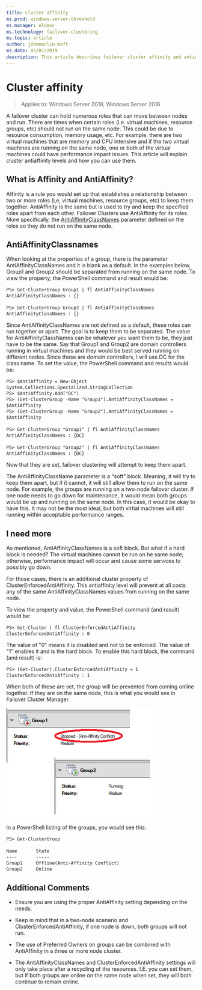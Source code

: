 ```yaml
---
title: Cluster affinity
ms.prod: windows-server-threshold
ms.manager: eldenc
ms.technology: failover-clustering
ms.topic: article
author: johnmarlin-msft
ms.date: 03/07/2019
description: This article describes failover cluster affinity and antiAffinity levels
---
```

# Cluster affinity

> Applies to: Windows Server 2019, Windows Server 2016

A failover cluster can hold numerous roles that can move between nodes and run.  There are times when certain roles (i.e. virtual machines, resource groups, etc) should not run on the same node.  This could be due to resource consumption, memory usage, etc.  For example, there are two virtual machines that are memory and CPU intensive and if the two virtual machines are running on the same node, one or both of the virtual machines could have performance impact issues.  This article will explain cluster antiaffinity levels and how you can use them.

## What is Affinity and AntiAffinity?

Affinity is a rule you would set up that establishes a relationship between two or more roles (i,e, virtual machines, resource groups, etc) to keep them together.  AntiAffinity is the same but is used to try and keep the specified roles apart from each other.  Failover Clusters use AntiAffinity for its roles.  More specifically, the [AntiAffinityClassNames](https://docs.microsoft.com/previous-versions/windows/desktop/mscs/groups-antiaffinityclassnames) parameter defined on the roles so they do not run on the same node.  

## AntiAffinityClassnames

When looking at the properties of a group, there is the parameter AntiAffinityClassNames and it is blank as a default.  In the examples below, Group1 and Group2 should be separated from running on the same node.  To view the property, the PowerShell command and result would be:

    PS> Get-ClusterGroup Group1 | fl AntiAffinityClassNames
    AntiAffinityClassNames : {}

    PS> Get-ClusterGroup Group2 | fl AntiAffinityClassNames
    AntiAffinityClassNames : {}

Since AntiAffinityClassNames are not defined as a default, these roles can run together or apart.  The goal is to keep them to be separated.  The value for AntiAffinityClassNames can be whatever you want them to be, they just have to be the same.  Say that Group1 and Group2 are domain controllers running in virtual machines and they would be best served running on different nodes.  Since these are domain controllers, I will use DC for the class name.  To set the value, the PowerShell command and results would be:

    PS> $AntiAffinity = New-Object System.Collections.Specialized.StringCollection
    PS> $AntiAffinity.Add("DC")
    PS> (Get-ClusterGroup -Name "Group1").AntiAffinityClassNames = $AntiAffinity
    PS> (Get-ClusterGroup -Name "Group2").AntiAffinityClassNames = $AntiAffinity

    PS> Get-ClusterGroup "Group1" | fl AntiAffinityClassNames
    AntiAffinityClassNames : {DC}

    PS> Get-ClusterGroup "Group2" | fl AntiAffinityClassNames
    AntiAffinityClassNames : {DC}

Now that they are set, failover clustering will attempt to keep them apart.  

The AntiAffinityClassName parameter is a "soft" block.  Meaning, it will try to keep them apart, but if it cannot, it will still allow them to run on the same node.  For example, the groups are running on a two-node failover cluster.  If one node needs to go down for maintenance, it would mean both groups would be up and running on the same node.  In this case, it would be okay to have this.  It may not be the most ideal, but both virtial machines will still running within acceptable performance ranges.

## I need more

As mentioned, AntiAffinityClassNames is a soft block.  But what if a hard block is needed?  The virtual machines cannot be run on he same node; otherwise, performance impact will occur and cause some services to possibly go down.

For those cases, there is an additional cluster property of ClusterEnforcedAntiAffinity.  This antiaffinity level will prevent at all costs any of the same AntiAffinityClassNames values from running on the same node.

To view the property and value, the PowerShell command (and result) would be:

    PS> Get-Cluster | fl ClusterEnforcedAntiAffinity
    ClusterEnforcedAntiAffinity : 0

The value of "0" means it is disabled and not to be enforced.  The value of "1" enables it and is the hard block.  To enable this hard block, the command (and result) is:

    PS> (Get-Cluster).ClusterEnforcedAntiAffinity = 1
    ClusterEnforcedAntiAffinity : 1

When both of these are set, the group will be prevented from coming online together.  If they are on the same node, this is what you would see in Failover Cluster Manager.

![Cluster Affinity](media/Cluster-Affinity/Cluster-Affinity-1.png)

In a PowerShell listing of the groups, you would see this:

    PS> Get-ClusterGroup

    Name       State
    ----       -----
    Group1     Offline(Anti-Affinity Conflict)
    Group2     Online

## Additional Comments

- Ensure you are using the proper AntiAffinity setting depending on the needs.
- Keep in mind that in a two-node scenario and ClusterEnforcedAntiAffinity, if one node is down, both groups will not run.  

- The use of Preferred Owners on groups can be combined with AntiAffinity in a three or more node cluster.
- The AntiAffinityClassNames and ClusterEnforcedAntiAffinity settings will only take place after a recycling of the resources. I.E. you can set them, but if both groups are online on the same node when set, they will both continue to remain online.



